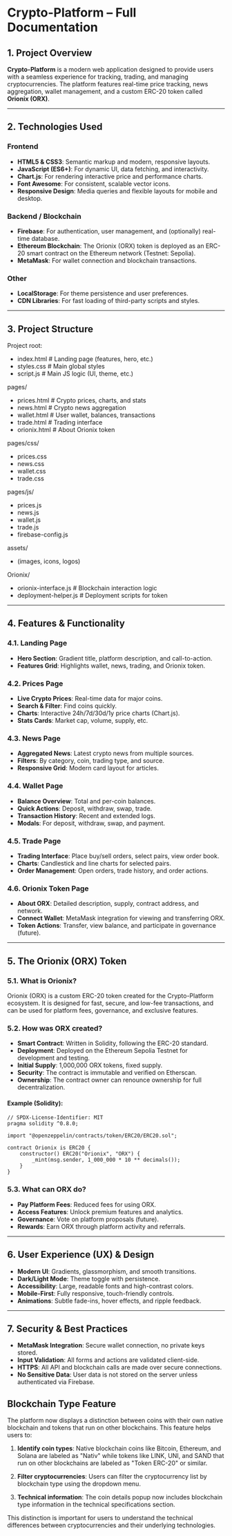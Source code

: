 # Crypto-Platform – Full Documentation

## 1. Project Overview

**Crypto-Platform** is a modern web application designed to provide users with a seamless experience for tracking, trading, and managing cryptocurrencies. The platform features real-time price tracking, news aggregation, wallet management, and a custom ERC-20 token called **Orionix (ORX)**.

---

## 2. Technologies Used

### Frontend
- **HTML5 & CSS3**: Semantic markup and modern, responsive layouts.
- **JavaScript (ES6+)**: For dynamic UI, data fetching, and interactivity.
- **Chart.js**: For rendering interactive price and performance charts.
- **Font Awesome**: For consistent, scalable vector icons.
- **Responsive Design**: Media queries and flexible layouts for mobile and desktop.

### Backend / Blockchain
- **Firebase**: For authentication, user management, and (optionally) real-time database.
- **Ethereum Blockchain**: The Orionix (ORX) token is deployed as an ERC-20 smart contract on the Ethereum network (Testnet: Sepolia).
- **MetaMask**: For wallet connection and blockchain transactions.

### Other
- **LocalStorage**: For theme persistence and user preferences.
- **CDN Libraries**: For fast loading of third-party scripts and styles.

---

## 3. Project Structure

Project root:
- index.html                # Landing page (features, hero, etc.)
- styles.css                # Main global styles
- script.js                 # Main JS logic (UI, theme, etc.)

pages/
- prices.html               # Crypto prices, charts, and stats
- news.html                 # Crypto news aggregation
- wallet.html               # User wallet, balances, transactions
- trade.html                # Trading interface
- orionix.html              # About Orionix token

pages/css/
- prices.css
- news.css
- wallet.css
- trade.css

pages/js/
- prices.js
- news.js
- wallet.js
- trade.js
- firebase-config.js

assets/
- (images, icons, logos)

Orionix/
- orionix-interface.js      # Blockchain interaction logic
- deployment-helper.js      # Deployment scripts for token

---

## 4. Features & Functionality

### 4.1. Landing Page
- **Hero Section**: Gradient title, platform description, and call-to-action.
- **Features Grid**: Highlights wallet, news, trading, and Orionix token.

### 4.2. Prices Page
- **Live Crypto Prices**: Real-time data for major coins.
- **Search & Filter**: Find coins quickly.
- **Charts**: Interactive 24h/7d/30d/1y price charts (Chart.js).
- **Stats Cards**: Market cap, volume, supply, etc.

### 4.3. News Page
- **Aggregated News**: Latest crypto news from multiple sources.
- **Filters**: By category, coin, trading type, and source.
- **Responsive Grid**: Modern card layout for articles.

### 4.4. Wallet Page
- **Balance Overview**: Total and per-coin balances.
- **Quick Actions**: Deposit, withdraw, swap, trade.
- **Transaction History**: Recent and extended logs.
- **Modals**: For deposit, withdraw, swap, and payment.

### 4.5. Trade Page
- **Trading Interface**: Place buy/sell orders, select pairs, view order book.
- **Charts**: Candlestick and line charts for selected pairs.
- **Order Management**: Open orders, trade history, and order actions.

### 4.6. Orionix Token Page
- **About ORX**: Detailed description, supply, contract address, and network.
- **Connect Wallet**: MetaMask integration for viewing and transferring ORX.
- **Token Actions**: Transfer, view balance, and participate in governance (future).

---

## 5. The Orionix (ORX) Token

### 5.1. What is Orionix?
Orionix (ORX) is a custom ERC-20 token created for the Crypto-Platform ecosystem. It is designed for fast, secure, and low-fee transactions, and can be used for platform fees, governance, and exclusive features.

### 5.2. How was ORX created?
- **Smart Contract**: Written in Solidity, following the ERC-20 standard.
- **Deployment**: Deployed on the Ethereum Sepolia Testnet for development and testing.
- **Initial Supply**: 1,000,000 ORX tokens, fixed supply.
- **Security**: The contract is immutable and verified on Etherscan.
- **Ownership**: The contract owner can renounce ownership for full decentralization.

#### Example (Solidity):
```solidity
// SPDX-License-Identifier: MIT
pragma solidity ^0.8.0;

import "@openzeppelin/contracts/token/ERC20/ERC20.sol";

contract Orionix is ERC20 {
    constructor() ERC20("Orionix", "ORX") {
        _mint(msg.sender, 1_000_000 * 10 ** decimals());
    }
}
```

### 5.3. What can ORX do?
- **Pay Platform Fees**: Reduced fees for using ORX.
- **Access Features**: Unlock premium features and analytics.
- **Governance**: Vote on platform proposals (future).
- **Rewards**: Earn ORX through platform activity and referrals.

---

## 6. User Experience (UX) & Design

- **Modern UI**: Gradients, glassmorphism, and smooth transitions.
- **Dark/Light Mode**: Theme toggle with persistence.
- **Accessibility**: Large, readable fonts and high-contrast colors.
- **Mobile-First**: Fully responsive, touch-friendly controls.
- **Animations**: Subtle fade-ins, hover effects, and ripple feedback.

---

## 7. Security & Best Practices

- **MetaMask Integration**: Secure wallet connection, no private keys stored.
- **Input Validation**: All forms and actions are validated client-side.
- **HTTPS**: All API and blockchain calls are made over secure connections.
- **No Sensitive Data**: User data is not stored on the server unless authenticated via Firebase.

## Blockchain Type Feature

The platform now displays a distinction between coins with their own native blockchain and tokens that run on other blockchains. This feature helps users to:

1. **Identify coin types**: Native blockchain coins like Bitcoin, Ethereum, and Solana are labeled as "Nativ" while tokens like LINK, UNI, and SAND that run on other blockchains are labeled as "Token ERC-20" or similar.

2. **Filter cryptocurrencies**: Users can filter the cryptocurrency list by blockchain type using the dropdown menu.

3. **Technical information**: The coin details popup now includes blockchain type information in the technical specifications section.

This distinction is important for users to understand the technical differences between cryptocurrencies and their underlying technologies.
